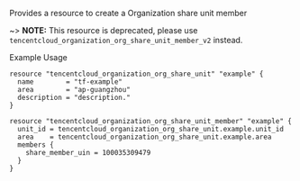 Provides a resource to create a Organization share unit member

~> **NOTE:** This resource is deprecated, please use `tencentcloud_organization_org_share_unit_member_v2` instead.

Example Usage

```hcl
resource "tencentcloud_organization_org_share_unit" "example" {
  name        = "tf-example"
  area        = "ap-guangzhou"
  description = "description."
}

resource "tencentcloud_organization_org_share_unit_member" "example" {
  unit_id = tencentcloud_organization_org_share_unit.example.unit_id
  area    = tencentcloud_organization_org_share_unit.example.area
  members {
    share_member_uin = 100035309479
  }
}
```
